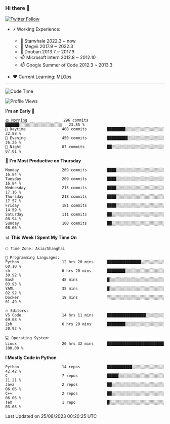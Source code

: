 ### Hi there 👋

[![Twitter Follow](https://img.shields.io/twitter/follow/tianweidut?style=social)](https://twitter.com/tianweidut)

- ⚡ Working Experience:
  - 🔭 Starwhale 2022.3 ~ now
  - 🌱 Megvii 2017.9 ~ 2022.3
  - 🌱 Douban 2013.7 ~ 2017.9
  - 📫 Microsoft Intern 2012.8 ~ 2012.10
  - 📫 Google Summer of Code 2012.3 ~ 2013.3

- ❤️ Current Learning: MLOps

---
<!--START_SECTION:waka-->
![Code Time](http://img.shields.io/badge/Code%20Time-4%2C187%20hrs%2052%20mins-blue)

![Profile Views](http://img.shields.io/badge/Profile%20Views-0-blue)

**I'm an Early 🐤** 

```text
🌞 Morning                296 commits         ██████░░░░░░░░░░░░░░░░░░░   23.85 % 
🌆 Daytime                408 commits         ████████░░░░░░░░░░░░░░░░░   32.88 % 
🌃 Evening                450 commits         █████████░░░░░░░░░░░░░░░░   36.26 % 
🌙 Night                  87 commits          ██░░░░░░░░░░░░░░░░░░░░░░░   07.01 % 
```
📅 **I'm Most Productive on Thursday** 

```text
Monday                   209 commits         ████░░░░░░░░░░░░░░░░░░░░░   16.84 % 
Tuesday                  209 commits         ████░░░░░░░░░░░░░░░░░░░░░   16.84 % 
Wednesday                213 commits         ████░░░░░░░░░░░░░░░░░░░░░   17.16 % 
Thursday                 218 commits         ████░░░░░░░░░░░░░░░░░░░░░   17.57 % 
Friday                   181 commits         ████░░░░░░░░░░░░░░░░░░░░░   14.59 % 
Saturday                 111 commits         ██░░░░░░░░░░░░░░░░░░░░░░░   08.94 % 
Sunday                   100 commits         ██░░░░░░░░░░░░░░░░░░░░░░░   08.06 % 
```


📊 **This Week I Spent My Time On** 

```text
🕑︎ Time Zone: Asia/Shanghai

💬 Programming Languages: 
Python                   12 hrs 20 mins      ███████████████░░░░░░░░░░   60.10 % 
sh                       6 hrs 20 mins       ████████░░░░░░░░░░░░░░░░░   30.92 % 
Bash                     48 mins             █░░░░░░░░░░░░░░░░░░░░░░░░   03.93 % 
YAML                     35 mins             █░░░░░░░░░░░░░░░░░░░░░░░░   02.92 % 
Docker                   18 mins             ░░░░░░░░░░░░░░░░░░░░░░░░░   01.49 % 

🔥 Editors: 
VS Code                  14 hrs 11 mins      █████████████████░░░░░░░░   69.08 % 
Zsh                      6 hrs 20 mins       ████████░░░░░░░░░░░░░░░░░   30.92 % 

💻 Operating System: 
Linux                    20 hrs 32 mins      █████████████████████████   100.00 % 
```

**I Mostly Code in Python** 

```text
Python                   14 repos            ███████████░░░░░░░░░░░░░░   42.42 % 
C                        7 repos             █████░░░░░░░░░░░░░░░░░░░░   21.21 % 
Java                     2 repos             ██░░░░░░░░░░░░░░░░░░░░░░░   06.06 % 
C++                      2 repos             ██░░░░░░░░░░░░░░░░░░░░░░░   06.06 % 
TeX                      1 repo              █░░░░░░░░░░░░░░░░░░░░░░░░   03.03 % 
```




 Last Updated on 25/06/2023 00:20:25 UTC
<!--END_SECTION:waka-->
